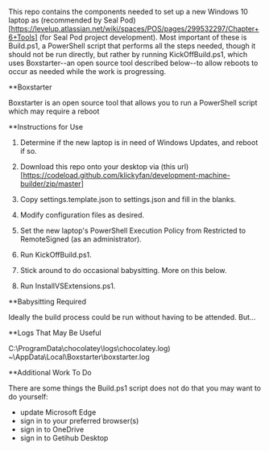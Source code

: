 This repo contains the components needed to set up a new Windows 10 laptop as 
(recommended by Seal Pod)[https://levelup.atlassian.net/wiki/spaces/POS/pages/299532297/Chapter+6+Tools]
(for Seal Pod project development). Most important of these  is Build.ps1, a 
PowerShell script that performs all the steps needed, though it should not be
run directly, but rather by running KickOffBuild.ps1, which uses Boxstarter--an 
open source tool described below--to allow reboots
to occur as needed while the work is progressing.

**Boxstarter

Boxstarter is an open source tool that allows you to run a PowerShell script
which may require a reboot

**Instructions for Use

1. Determine if the new laptop is in need of Windows Updates, and reboot if so.

2. Download this repo onto your desktop via (this url)[https://codeload.github.com/klickyfan/development-machine-builder/zip/master]

3. Copy settings.template.json to settings.json and fill in the blanks.

4. Modify configuration files as desired.

5. Set the new laptop's PowerShell Execution Policy from Restricted to 
   RemoteSigned (as an administrator).

6. Run KickOffBuild.ps1.

7. Stick around to do occasional babysitting. More on this below.

8. Run InstallVSExtensions.ps1.

**Babysitting Required

Ideally the build process could be run without having to be attended. But...

**Logs That May Be Useful

C:\ProgramData\chocolatey\logs\chocolatey.log)
~\AppData\Local\Boxstarter\boxstarter.log 

**Additional Work To Do

There are some things the Build.ps1 script does not do that you may want to do
yourself:

* update Microsoft Edge
* sign in to your preferred browser(s)
* sign in to OneDrive
* sign in to Getihub Desktop
